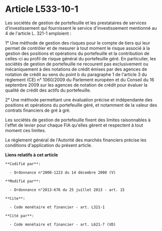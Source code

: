 # Article L533-10-1

Les sociétés de gestion de portefeuille et les prestataires de services d'investissement qui fournissent le service
d'investissement mentionné au 4 de l'article L. 321-1 emploient : 

1° Une méthode de gestion des risques pour le compte de tiers qui leur permet de contrôler et de mesurer à tout moment le
risque associé à la gestion des positions et opérations du portefeuille et la contribution de celles-ci au profil de risque
général du portefeuille géré. En particulier, les sociétés de gestion de portefeuille ne recourent pas exclusivement ou
mécaniquement à des notations de crédit émises par des agences de notation de crédit au sens du point b du paragraphe 1 de
l'article 3 du règlement (CE) n° 1060/2009 du Parlement européen et du Conseil du 16 septembre 2009 sur les agences de
notation de crédit pour évaluer la qualité de crédit des actifs du portefeuille. 

2° Une méthode permettant une évaluation précise et indépendante des positions et opérations du portefeuille géré, et
notamment de la valeur des contrats financiers de gré à gré. 

Les sociétés de gestion de portefeuille fixent des limites raisonnables à l'effet de levier pour chaque FIA qu'elles gèrent
et respectent à tout moment ces limites.

Le règlement général de l'Autorité des marchés financiers précise les conditions d'application du présent article.

**Liens relatifs à cet article**

	**Codifié par**:

	  - Ordonnance n°2000-1223 du 14 décembre 2000 (V)

	**Modifié par**:

	  - Ordonnance n°2013-676 du 25 juillet 2013 - art. 15

	**Cite**:

	  - Code monétaire et financier - art. L321-1

	**Cité par**:

	  - Code monétaire et financier - art. L621-7 (VD)
